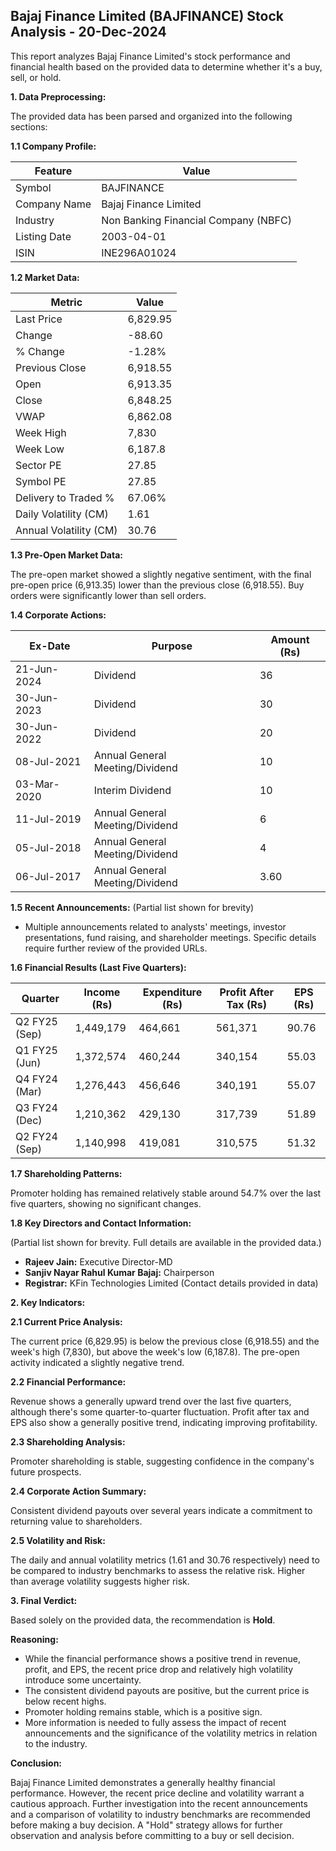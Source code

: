 ## Bajaj Finance Limited (BAJFINANCE) Stock Analysis - 20-Dec-2024

This report analyzes Bajaj Finance Limited's stock performance and financial health based on the provided data to determine whether it's a buy, sell, or hold.

**1. Data Preprocessing:**

The provided data has been parsed and organized into the following sections:

**1.1 Company Profile:**

| Feature             | Value                               |
|----------------------|------------------------------------|
| Symbol              | BAJFINANCE                           |
| Company Name        | Bajaj Finance Limited                |
| Industry            | Non Banking Financial Company (NBFC) |
| Listing Date        | 2003-04-01                           |
| ISIN                | INE296A01024                         |


**1.2 Market Data:**

| Metric                | Value       |
|------------------------|-------------|
| Last Price             | 6,829.95     |
| Change                 | -88.60      |
| % Change               | -1.28%      |
| Previous Close         | 6,918.55     |
| Open                   | 6,913.35     |
| Close                  | 6,848.25     |
| VWAP                  | 6,862.08     |
| Week High              | 7,830       |
| Week Low               | 6,187.8      |
| Sector PE              | 27.85       |
| Symbol PE              | 27.85       |
| Delivery to Traded %  | 67.06%      |
| Daily Volatility (CM) | 1.61        |
| Annual Volatility (CM)| 30.76       |


**1.3 Pre-Open Market Data:**

The pre-open market showed a slightly negative sentiment, with the final pre-open price (6,913.35) lower than the previous close (6,918.55).  Buy orders were significantly lower than sell orders.

**1.4 Corporate Actions:**

| Ex-Date      | Purpose                               | Amount (Rs) |
|--------------|---------------------------------------|-------------|
| 21-Jun-2024  | Dividend                               | 36          |
| 30-Jun-2023  | Dividend                               | 30          |
| 30-Jun-2022  | Dividend                               | 20          |
| 08-Jul-2021  | Annual General Meeting/Dividend        | 10          |
| 03-Mar-2020  | Interim Dividend                       | 10          |
| 11-Jul-2019  | Annual General Meeting/Dividend        | 6           |
| 05-Jul-2018  | Annual General Meeting/Dividend        | 4           |
| 06-Jul-2017  | Annual General Meeting/Dividend        | 3.60        |


**1.5 Recent Announcements:** (Partial list shown for brevity)

* Multiple announcements related to analysts' meetings, investor presentations, fund raising, and shareholder meetings.  Specific details require further review of the provided URLs.


**1.6 Financial Results (Last Five Quarters):**

| Quarter      | Income (Rs)     | Expenditure (Rs) | Profit After Tax (Rs) | EPS (Rs) |
|--------------|-----------------|--------------------|-----------------------|----------|
| Q2 FY25 (Sep) | 1,449,179       | 464,661            | 561,371               | 90.76    |
| Q1 FY25 (Jun) | 1,372,574       | 460,244            | 340,154               | 55.03    |
| Q4 FY24 (Mar) | 1,276,443       | 456,646            | 340,191               | 55.07    |
| Q3 FY24 (Dec) | 1,210,362       | 429,130            | 317,739               | 51.89    |
| Q2 FY24 (Sep) | 1,140,998       | 419,081            | 310,575               | 51.32    |


**1.7 Shareholding Patterns:**

Promoter holding has remained relatively stable around 54.7% over the last five quarters, showing no significant changes.


**1.8 Key Directors and Contact Information:**

(Partial list shown for brevity.  Full details are available in the provided data.)

* **Rajeev Jain:** Executive Director-MD
* **Sanjiv Nayar Rahul Kumar Bajaj:** Chairperson
* **Registrar:** KFin Technologies Limited (Contact details provided in data)


**2. Key Indicators:**

**2.1 Current Price Analysis:**

The current price (6,829.95) is below the previous close (6,918.55) and the week's high (7,830), but above the week's low (6,187.8). The pre-open activity indicated a slightly negative trend.

**2.2 Financial Performance:**

Revenue shows a generally upward trend over the last five quarters, although there's some quarter-to-quarter fluctuation. Profit after tax and EPS also show a generally positive trend, indicating improving profitability.

**2.3 Shareholding Analysis:**

Promoter shareholding is stable, suggesting confidence in the company's future prospects.

**2.4 Corporate Action Summary:**

Consistent dividend payouts over several years indicate a commitment to returning value to shareholders.

**2.5 Volatility and Risk:**

The daily and annual volatility metrics (1.61 and 30.76 respectively) need to be compared to industry benchmarks to assess the relative risk.  Higher than average volatility suggests higher risk.

**3. Final Verdict:**

Based solely on the provided data, the recommendation is **Hold**.

**Reasoning:**

* While the financial performance shows a positive trend in revenue, profit, and EPS, the recent price drop and relatively high volatility introduce some uncertainty.
* The consistent dividend payouts are positive, but the current price is below recent highs.
* Promoter holding remains stable, which is a positive sign.
* More information is needed to fully assess the impact of recent announcements and the significance of the volatility metrics in relation to the industry.

**Conclusion:**

Bajaj Finance Limited demonstrates a generally healthy financial performance. However, the recent price decline and volatility warrant a cautious approach.  Further investigation into the recent announcements and a comparison of volatility to industry benchmarks are recommended before making a buy decision.  A "Hold" strategy allows for further observation and analysis before committing to a buy or sell decision.

